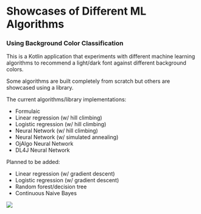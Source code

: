 # Showcases of Different ML Algorithms

### Using Background Color Classification

This is a Kotlin application that experiments with different machine learning algorithms to recommend a light/dark font against different background colors. 

Some algorithms are built completely from scratch but others are showcased using a library. 

The current algorithms/library implementations: 

- Formulaic
- Linear regression (w/ hill climbing)
- Logistic regression (w/ hill climbing)
- Neural Network (w/ hill climbing)
- Neural Network (w/ simulated annealing)
- OjAlgo Neural Network 
- DL4J Neural Network 

Planned to be added: 

- Linear regression (w/ gradient descent)
- Logistic regression (w/ gradient descent)
- Random forest/decision tree
- Continuous Naive Bayes

![](https://i.imgur.com/SPVFfQ6.png)
